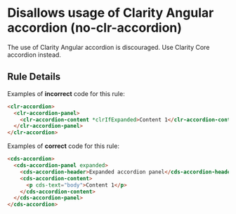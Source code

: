 # Disallows usage of Clarity Angular accordion (no-clr-accordion)

The use of Clarity Angular accordion is discouraged. Use Clarity Core accordion instead.

## Rule Details

Examples of **incorrect** code for this rule:

```html
<clr-accordion>
  <clr-accordion-panel>
    <clr-accordion-content *clrIfExpanded>Content 1</clr-accordion-content>
  </clr-accordion-panel>
</clr-accordion>
```

Examples of **correct** code for this rule:

```html
<cds-accordion>
  <cds-accordion-panel expanded>
    <cds-accordion-header>Expanded accordion panel</cds-accordion-header>
    <cds-accordion-content>
      <p cds-text="body">Content 1</p>
    </cds-accordion-content>
  </cds-accordion-panel>
</cds-accordion>
```
